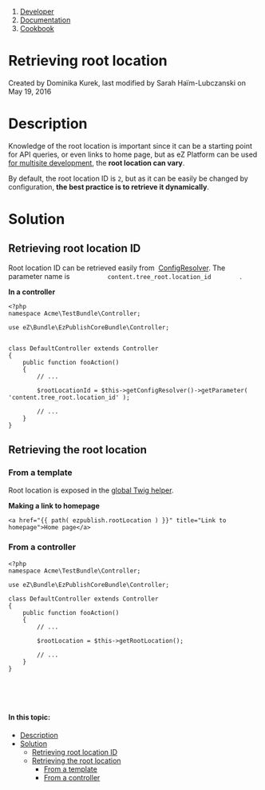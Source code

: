 1.  [Developer](index.html)
2.  [Documentation](Documentation_31429504.html)
3.  [Cookbook](Cookbook_31429528.html)

# Retrieving root location 

Created by Dominika Kurek, last modified by Sarah Haïm-Lubczanski on May 19, 2016

# Description

Knowledge of the root location is important since it can be a starting point for API queries, or even links to home page, but as eZ Platform can be used [for multisite development](Multisite_31430389.html), the **root location can vary**.

By default, the root location ID is `2`, but as it can be easily be changed by configuration, **the best practice is to retrieve it dynamically**.

# Solution

## Retrieving root location ID

Root location ID can be retrieved easily from  [ConfigResolver](https://doc.ez.no/display/DEVELOPER/SiteAccess#SiteAccess-Configuration). The parameter name is `           content.tree_root.location_id         `.

**In a controller**

``` brush:
<?php
namespace Acme\TestBundle\Controller;

use eZ\Bundle\EzPublishCoreBundle\Controller;


class DefaultController extends Controller
{
    public function fooAction()
    {
        // ...
 
        $rootLocationId = $this->getConfigResolver()->getParameter( 'content.tree_root.location_id' );
 
        // ...
    }
}
```

## Retrieving the root location

### From a template

Root location is exposed in the [global Twig helper](https://doc.ez.no/display/DEVELOPER/Design#Design-TwigHelper).

**Making a link to homepage**

``` brush:
<a href="{{ path( ezpublish.rootLocation ) }}" title="Link to homepage">Home page</a>
```

### From a controller

``` brush:
<?php
namespace Acme\TestBundle\Controller;

use eZ\Bundle\EzPublishCoreBundle\Controller;

class DefaultController extends Controller
{
    public function fooAction()
    {
        // ...

        $rootLocation = $this->getRootLocation();

        // ...
    }
}
```

 

 

#### In this topic:

-   [Description](#Retrievingrootlocation-Description)
-   [Solution](#Retrievingrootlocation-Solution)
    -   [Retrieving root location ID](#Retrievingrootlocation-RetrievingrootlocationID)
    -   [Retrieving the root location](#Retrievingrootlocation-Retrievingtherootlocation)
        -   [From a template](#Retrievingrootlocation-Fromatemplate)
        -   [From a controller](#Retrievingrootlocation-Fromacontroller)






